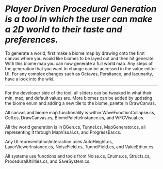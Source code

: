 # **_Player Driven Procedural Generation is a tool in which the user can make a 2D world to their taste and preferences._**

To generate a world, first make a biome map by drawing onto the first canvas where you would like biomes to be layed out and then hit generate. With this biome map you can now generate a full world map. Any steps of the generation that you want to change can be accessed in the value editor UI. For any complex changes such as Octaves, Persitance, and lacunarity, have a look into the wiki.

---

For the developer side of the tool, all sliders can be tweaked in what their min, max, and default values are. More biomes can be added by updating the biome enum and adding a new tile to the biome_palette in DrawCanvas. 

All canvas and biome map functionality is within WaveFunctionCollapse.cs, Cell.cs, DrawCanvas.cs, BiomePaletteInstance.cs, and WFCVisual.cs. 

All the world generation is in BGen.cs, Tunnel.cs, MapGenerator.cs, all representing it through MapVisual.cs, and ProgressBar.cs.

Any UI representation/interaction uses AutoHeight.cs, LayerViewerInstance.cs, NoiseField.cs, TunnelField.cs, and ValueEditor.cs.

All systems use functions and tools from Noise.cs, Enums.cs, Structs.cs, ProceduralUtilities.cs, and SaveSystem.cs.
